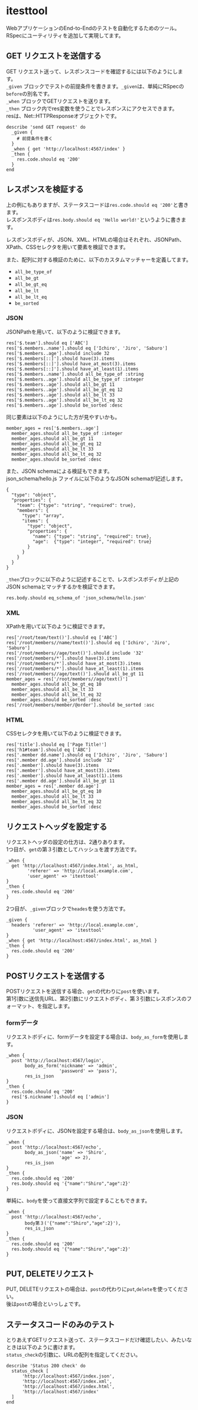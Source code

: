 # itesttool
WebアプリケーションのEnd-to-Endのテストを自動化するためのツール。  
RSpecにユーティリティを追加して実現してます。

## GET リクエストを送信する
GET リクエスト送って、レスポンスコードを確認するには以下のようにします。  
`_given` ブロックでテストの前提条件を書きます。`_given`は、単純にRSpecの`before`の別名です。  
`_when` ブロックでGETリクエストを送ります。  
`_then` ブロック内でres変数を使うことでレスポンスにアクセスできます。  
resは、Net::HTTPResponseオブジェクトです。

    describe 'send GET request' do
      _given {
        # 前提条件を書く
      }
      _when { get 'http://localhost:4567/index' }
      _then {
        res.code.should eq '200'
      }
    end

## レスポンスを検証する
上の例にもありますが、ステータスコードは`res.code.should eq '200'`と書きます。  
レスポンスボディは`res.body.should eq 'Hello world!'`というように書きます。

レスポンスボディが、JSON、XML、HTMLの場合はそれぞれ、JSONPath、XPath、CSSセレクタを用いて要素を検証できます。

また、配列に対する検証のために、以下のカスタムマッチャーを定義してます。  

  - `all_be_type_of`
  - `all_be_gt`
  - `all_be_gt_eq`
  - `all_be_lt`
  - `all_be_lt_eq`
  - `be_sorted`


### JSON
JSONPathを用いて、以下のように検証できます。  

    res['$.team'].should eq ['ABC']
    res['$.members..name'].should eq ['Ichiro', 'Jiro', 'Saburo']
    res['$.members..age'].should include 32
    res['$.members[::]'].should have(3).items
    res['$.members[::]'].should have_at_most(3).items
    res['$.members[::]'].should have_at_least(1).items
    res['$.members..name'].should all_be_type_of :string
    res['$.members..age'].should all_be_type_of :integer
    res['$.members..age'].should all_be_gt 11
    res['$.members..age'].should all_be_gt_eq 12
    res['$.members..age'].should all_be_lt 33
    res['$.members..age'].should all_be_lt_eq 32
    res['$.members..age'].should be_sorted :desc


同じ要素は以下のようにした方が見やすいかも。

    member_ages = res['$.members..age']
      member_ages.should all_be_type_of :integer
      member_ages.should all_be_gt 11
      member_ages.should all_be_gt_eq 12
      member_ages.should all_be_lt 33
      member_ages.should all_be_lt_eq 32
      member_ages.should be_sorted :desc

また、JSON schemaによる検証もできます。  
json_schema/hello.js ファイルに以下のようなJSON schemaが記述します。

    {
      "type": "object",
      "properties": {
        "team": {"type": "string", "required": true},
        "members": {
          "type": "array",
          "items": {
            "type": "object",
            "properties": {
              "name": {"type": "string", "required": true},
              "age":  {"type": "integer", "required": true}
            }
          }
        }
      }
    }

`_then`ブロックに以下のように記述することで、レスポンスボディが上記のJSON schemaとマッチするかを検証できます。

    res.body.should eq_schema_of 'json_schema/hello.json'


### XML
XPathを用いて以下のように検証できます。

    res['/root/team/text()'].should eq ['ABC']
    res['/root/members//name/text()'].should eq ['Ichiro', 'Jiro', 'Saburo']
    res['/root/members//age/text()'].should include '32'
    res['/root/members/*'].should have(3).items
    res['/root/members/*'].should have_at_most(3).items
    res['/root/members/*'].should have_at_least(1).items
    res['/root/members//age/text()'].should all_be_gt 11
    member_ages = res['/root/members//age/text()']
      member_ages.should all_be_gt_eq 10
      member_ages.should all_be_lt 33
      member_ages.should all_be_lt_eq 32
      member_ages.should be_sorted :desc
    res['/root/members/member/@order'].should be_sorted :asc


### HTML
CSSセレクタを用いて以下のように検証できます。

    res['title'].should eq ['Page Title!']
    res['h1#team'].should eq ['ABC']
    res['.member dd.name'].should eq ['Ichiro', 'Jiro', 'Saburo']
    res['.member dd.age'].should include '32'
    res['.member'].should have(3).items
    res['.member'].should have_at_most(3).items
    res['.member'].should have_at_least(1).items
    res['.member dd.age'].should all_be_gt 11
    member_ages = res['.member dd.age']
      member_ages.should all_be_gt_eq 10
      member_ages.should all_be_lt 33
      member_ages.should all_be_lt_eq 32
      member_ages.should be_sorted :desc


## リクエストヘッダを設定する
リクエストヘッダの設定の仕方は、2通りあります。  
1つ目が、`get`の第３引数としてハッシュを渡す方法です。

    _when {
      get 'http://localhost:4567/index.html', as_html,
            'referer' => 'http://local.example.com',
            'user_agent' => 'itesttool'
    }
    _then {
      res.code.should eq '200'
    }

2つ目が、`_given`ブロックで`heades`を使う方法です。

    _given {
      headers 'referer' => 'http://local.example.com',
              'user_agent' => 'itesttool'
    }
    _when { get 'http://localhost:4567/index.html', as_html }
    _then {
      res.code.should eq '200'
    }


## POSTリクエストを送信する
POSTリクエストを送信する場合、`get`の代わりに`post`を使います。  
第1引数に送信先URL、第2引数にリクエストボディ、第３引数にレスポンスのフォーマット、を指定します。

### formデータ
リクエストボディに、formデータを設定する場合は、`body_as_form`を使用します。

    _when {
      post 'http://localhost:4567/login',
           body_as_form('nickname' => 'admin',
                        'password' => 'pass'),
           res_is_json
    }
    _then {
      res.code.should eq '200'
      res['$.nickname'].should eq ['admin']
    }

### JSON
リクエストボディに、JSONを設定する場合は、`body_as_json`を使用します。

    _when {
      post 'http://localhost:4567/echo',
           body_as_json('name' => 'Shiro',
                        'age' => 2),
           res_is_json
    }
    _then {
      res.code.should eq '200'
      res.body.should eq '{"name":"Shiro","age":2}'
    }

単純に、`body`を使って直接文字列で設定することもできます。

    _when {
      post 'http://localhost:4567/echo',
           body第３('{"name":"Shiro","age":2}'),
           res_is_json
    }
    _then {
      res.code.should eq '200'
      res.body.should eq '{"name":"Shiro","age":2}'
    }

## PUT, DELETEリクエスト
PUT, DELETEリクエストの場合は、`post`の代わりに`put`,`delete`を使ってください。  
後は`post`の場合といっしょです。

## ステータスコードのみのテスト
とりあえずGETリクエスト送って、ステータスコードだけ確認したい、みたいなときは以下のように書けます。  
`status_check`の引数に、URLの配列を指定してください。

    describe 'Status 200 check' do
      status_check [
          'http://localhost:4567/index.json',
          'http://localhost:4567/index.xml',
          'http://localhost:4567/index.html',
          'http://localhost:4567/index'
      ]
    end

